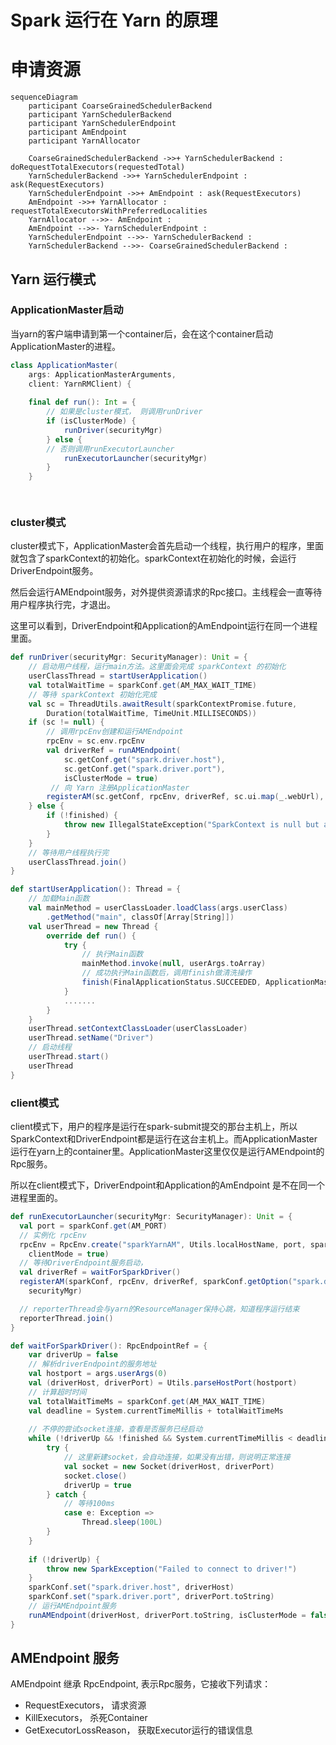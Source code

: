 # Spark 运行在 Yarn 的原理 #

# 申请资源 #

```mermaid
sequenceDiagram
	participant CoarseGrainedSchedulerBackend
	participant YarnSchedulerBackend
	participant YarnSchedulerEndpoint
	participant AmEndpoint
	participant YarnAllocator
	
	CoarseGrainedSchedulerBackend ->>+ YarnSchedulerBackend : doRequestTotalExecutors(requestedTotal)
	YarnSchedulerBackend ->>+ YarnSchedulerEndpoint : ask(RequestExecutors)
	YarnSchedulerEndpoint ->>+ AmEndpoint : ask(RequestExecutors)
	AmEndpoint ->>+ YarnAllocator : requestTotalExecutorsWithPreferredLocalities
	YarnAllocator -->>- AmEndpoint : 
	AmEndpoint -->>- YarnSchedulerEndpoint : 
	YarnSchedulerEndpoint -->>- YarnSchedulerBackend : 
	YarnSchedulerBackend -->>- CoarseGrainedSchedulerBackend : 
```

## Yarn 运行模式 ##

### ApplicationMaster启动 ###

当yarn的客户端申请到第一个container后，会在这个container启动ApplicationMaster的进程。

```scala
class ApplicationMaster(
    args: ApplicationMasterArguments,
    client: YarnRMClient) {
    
    final def run(): Int = {
    	// 如果是cluster模式， 则调用runDriver
    	if (isClusterMode) {
        	runDriver(securityMgr)
      	} else {
      	// 否则调用runExecutorLauncher
	        runExecutorLauncher(securityMgr)
    	}
    }

					
```

### cluster模式 ###

cluster模式下，ApplicationMaster会首先启动一个线程，执行用户的程序，里面就包含了sparkContext的初始化。sparkContext在初始化的时候，会运行DriverEndpoint服务。

然后会运行AMEndpoint服务，对外提供资源请求的Rpc接口。主线程会一直等待用户程序执行完，才退出。

这里可以看到，DriverEndpoint和Application的AmEndpoint运行在同一个进程里面。

```scala
def runDriver(securityMgr: SecurityManager): Unit = {
    // 启动用户线程，运行main方法。这里面会完成 sparkContext 的初始化
	userClassThread = startUserApplication()
	val totalWaitTime = sparkConf.get(AM_MAX_WAIT_TIME)
	// 等待 sparkContext 初始化完成
	val sc = ThreadUtils.awaitResult(sparkContextPromise.future,
    	Duration(totalWaitTime, TimeUnit.MILLISECONDS))
    if (sc != null) {
        // 调用rpcEnv创建和运行AMEndpoint
    	rpcEnv = sc.env.rpcEnv
		val driverRef = runAMEndpoint(
         	sc.getConf.get("spark.driver.host"),
      		sc.getConf.get("spark.driver.port"),
      		isClusterMode = true)
         // 向 Yarn 注册ApplicationMaster
		registerAM(sc.getConf, rpcEnv, driverRef, sc.ui.map(_.webUrl), securityMgr)
	} else {
        if (!finished) {
      		throw new IllegalStateException("SparkContext is null but app is still running!")
    	}
	}
	// 等待用户线程执行完
	userClassThread.join()	
}

def startUserApplication(): Thread = {
	// 加载Main函数
	val mainMethod = userClassLoader.loadClass(args.userClass)
		.getMethod("main", classOf[Array[String]])
	val userThread = new Thread {
		override def run() {
			try {
				// 执行Main函数
				mainMethod.invoke(null, userArgs.toArray)
				// 成功执行Main函数后，调用finish做清洗操作
				finish(FinalApplicationStatus.SUCCEEDED, ApplicationMaster.EXIT_SUCCESS)
			}
			.......
		}
	}
	userThread.setContextClassLoader(userClassLoader)
	userThread.setName("Driver")
	// 启动线程
	userThread.start()
	userThread
}
```


 ### client模式 ###

client模式下，用户的程序是运行在spark-submit提交的那台主机上，所以SparkContext和DriverEndpoint都是运行在这台主机上。而ApplicationMaster运行在yarn上的container里。ApplicationMaster这里仅仅是运行AMEndpoint的Rpc服务。

所以在client模式下，DriverEndpoint和Application的AmEndpoint 是不在同一个进程里面的。

```scala
def runExecutorLauncher(securityMgr: SecurityManager): Unit = {
  val port = sparkConf.get(AM_PORT)
  // 实例化 rpcEnv
  rpcEnv = RpcEnv.create("sparkYarnAM", Utils.localHostName, port, sparkConf, securityMgr,
    clientMode = true)
  // 等待DriverEndpoint服务启动，
  val driverRef = waitForSparkDriver()
  registerAM(sparkConf, rpcEnv, driverRef, sparkConf.getOption("spark.driver.appUIAddress"),
    securityMgr)

  // reporterThread会与yarn的ResourceManager保持心跳，知道程序运行结束
  reporterThread.join()
}

def waitForSparkDriver(): RpcEndpointRef = {
    var driverUp = false
    // 解析driverEndpoint的服务地址
    val hostport = args.userArgs(0)
    val (driverHost, driverPort) = Utils.parseHostPort(hostport)
    // 计算超时时间
    val totalWaitTimeMs = sparkConf.get(AM_MAX_WAIT_TIME)
    val deadline = System.currentTimeMillis + totalWaitTimeMs
    
    // 不停的尝试socket连接，查看是否服务已经启动
    while (!driverUp && !finished && System.currentTimeMillis < deadline) {
    	try {
            // 这里新建socket，会自动连接，如果没有出错，则说明正常连接
            val socket = new Socket(driverHost, driverPort)
            socket.close()
            driverUp = true
        } catch {
            // 等待100ms
            case e: Exception =>
            	Thread.sleep(100L)
        }
    }
    
    if (!driverUp) {
    	throw new SparkException("Failed to connect to driver!")
    }
    sparkConf.set("spark.driver.host", driverHost)
    sparkConf.set("spark.driver.port", driverPort.toString)
    // 运行AMEndpoint服务
    runAMEndpoint(driverHost, driverPort.toString, isClusterMode = false)
}
```



## AMEndpoint 服务 ##

AMEndpoint 继承 RpcEndpoint, 表示Rpc服务，它接收下列请求：

* RequestExecutors， 请求资源
* KillExecutors， 杀死Container
* GetExecutorLossReason， 获取Executor运行的错误信息

